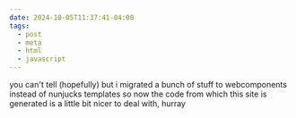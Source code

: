 ```yaml
---
date: 2024-10-05T11:37:41-04:00
tags:
  - post
  - meta
  - html
  - javascript
---
```


you can't tell (hopefully) but i migrated a bunch of stuff to webcomponents instead of nunjucks templates so now the code from which this site is generated is a little bit nicer to deal with, hurray

